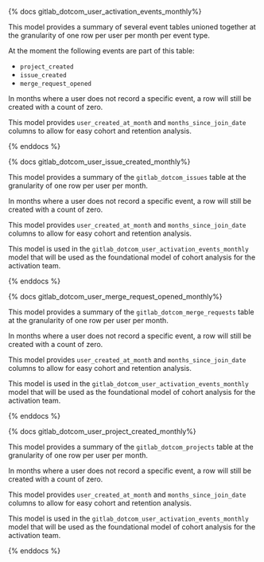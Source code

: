 {% docs gitlab_dotcom_user_activation_events_monthly%}

This model provides a summary of several event tables unioned together at the granularity of one row per user per month per event type.

At the moment the following events are part of this table:

* `project_created`
* `issue_created`
* `merge_request_opened`

In months where a user does not record a specific event, a row will still be created with a count of zero.

This model provides `user_created_at_month` and `months_since_join_date` columns to allow for easy cohort and retention analysis.

{% enddocs %}

{% docs gitlab_dotcom_user_issue_created_monthly%}

This model provides a summary of the `gitlab_dotcom_issues` table at the granularity of one row per user per month.

In months where a user does not record a specific event, a row will still be created with a count of zero.

This model provides `user_created_at_month` and `months_since_join_date` columns to allow for easy cohort and retention analysis.

This model is used in the `gitlab_dotcom_user_activation_events_monthly` model that will be used as the foundational model of cohort analysis for the activation team.

{% enddocs %}

{% docs gitlab_dotcom_user_merge_request_opened_monthly%}

This model provides a summary of the `gitlab_dotcom_merge_requests` table at the granularity of one row per user per month.

In months where a user does not record a specific event, a row will still be created with a count of zero.

This model provides `user_created_at_month` and `months_since_join_date` columns to allow for easy cohort and retention analysis.

This model is used in the `gitlab_dotcom_user_activation_events_monthly` model that will be used as the foundational model of cohort analysis for the activation team.

{% enddocs %}

{% docs gitlab_dotcom_user_project_created_monthly%}

This model provides a summary of the `gitlab_dotcom_projects` table at the granularity of one row per user per month.

In months where a user does not record a specific event, a row will still be created with a count of zero.

This model provides `user_created_at_month` and `months_since_join_date` columns to allow for easy cohort and retention analysis.

This model is used in the `gitlab_dotcom_user_activation_events_monthly` model that will be used as the foundational model of cohort analysis for the activation team.

{% enddocs %}
